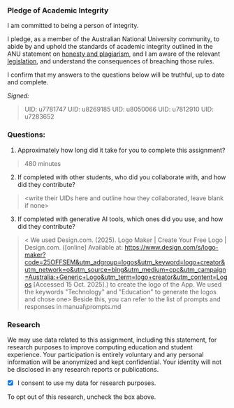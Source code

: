 [//]: # (Do not modify the structure of this file!)

### Pledge of Academic Integrity

I am committed to being a person of integrity.

I pledge, as a member of the Australian National University community, to abide by and uphold the standards of academic integrity outlined in the ANU statement on [honesty and plagiarism](http://www.anu.edu.au/students/program-administration/assessments-exams/academic-honesty-plagiarism), and I am aware of the relevant [legislation](https://www.legislation.gov.au/Details/F2021L00997), and understand the consequences of breaching those rules.

I confirm that my answers to the questions below will be truthful, up to date and complete.

*Signed:*
> UID: u7781747
> UID: u8269185
> UID: u8050066
> UID: u7812910
> UID: u7283652 

### Questions:

1. Approximately how long did it take for you to complete this assignment?
> 480 minutes

2. If completed with other students, who did you collaborate with, and how did they contribute?
> \<write their UIDs here and outline how they collaborated, leave blank if none>

3. If completed with generative AI tools, which ones did you use, and how did they contribute?
> \< We used Design.com. (2025). Logo Maker | Create Your Free Logo | Design.com. ([online] Available at: 
> https://www.design.com/s/logo-maker?code=25OFFSEM&utm_adgroup=logos&utm_keyword=logo+creator&utm_network=o&utm_source=bing&utm_medium=cpc&utm_campaign=Australia:+Generic+Logo&utm_term=logo+creator&utm_content=Logos [Accessed 15 Oct. 2025].)
> to create the logo of the App. We used the keywords "Technology" and "Education" to generate the logos and chose one>
> Beside this, you can refer to the list of prompts and responses in manual\prompts.md

### Research

We may use data related to this assignment, including this statement, for research purposes to improve computing education and student experience. Your participation is entirely voluntary and any personal information will be anonymized and kept confidential. Your identity will not be disclosed in any research reports or publications.
- [X] I consent to use my data for research purposes.

To opt out of this research, uncheck the box above.

